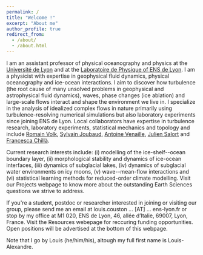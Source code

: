 ```yaml
---
permalink: /
title: "Welcome !"
excerpt: "About me"
author_profile: true
redirect_from: 
  - /about/
  - /about.html
---
```


I am an assistant professor of physical oceanography and physics at the [Université de Lyon](https://fst-physique.univ-lyon1.fr/) and at the [Laboratoire de Physique of ENS de Lyon](http://www.ens-lyon.fr/PHYSIQUE). I am a physicist with expertise in geophysical fluid dynamics, physical oceanography and ice-ocean interactions. I aim to discover how turbulence (the root cause of many unsolved problems in geophysical and astrophysical fluid dynamics), waves, phase changes (ice ablation) and large-scale flows interact and shape the environment we live in. I specialize in the analysis of idealized complex flows in nature primarily using turbulence-resolving numerical simulations but also laboratory experiments since joining ENS de Lyon. Local collaborators have expertise in turbulence research, laboratory experiments, statistical mechanics and topology and include [Romain Volk](http://perso.ens-lyon.fr/romain.volk/), [Sylvain Joubaud](http://perso.ens-lyon.fr/sylvain.joubaud/), [Antoine Venaille](http://perso.ens-lyon.fr/antoine.venaille/), [Julien Salort](https://www.juliensalort.org/en/) and [Francesca Chillà](http://www.ens-lyon.fr/PHYSIQUE/presentation/annuaire/chilla-francesca).

Current research interests include: (i) modelling of the ice-shelf--ocean boundary layer, (ii) morphological stability and dynamics of ice-ocean interfaces, (iii) dynamics of subglacial lakes, (iv) dynamics of subglacial water environments on icy moons, (v) wave--mean-flow interactions and (vi) statistical learning methods for reduced-order climate modelling. Visit our Projects webpage to know more about the outstanding Earth Sciences questions we strive to address. 

If you're a student, postdoc or researcher interested in joining or visiting our group, please send me an email at louis.couston ... [AT] ... ens-lyon.fr or stop by my office at M1 020, ENS de Lyon, 46, allée d’Italie, 69007, Lyon, France. Visit the Resources webepage for reccuring funding opportunities. Open positions will be advertised at the bottom of this webpage. 

Note that I go by Louis (he/him/his), altough my full first name is Louis-Alexandre.








<!-- ![Graphical abstract of our last paper](/images/graphical_abstract.jpg) -->


